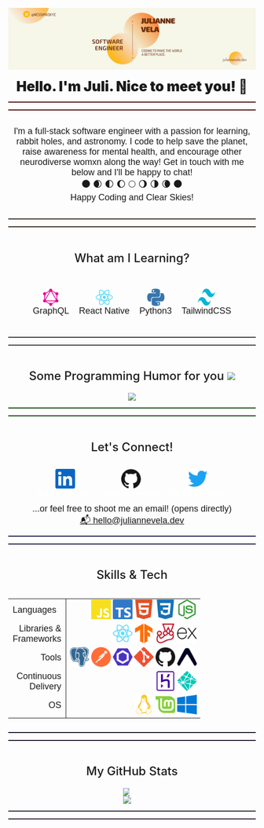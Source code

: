 <link rel="preconnect" href="https://fonts.gstatic.com">
<link href="https://fonts.googleapis.com/css2?family=Dosis&family=Exo+2:wght@500;900&display=swap" rel="stylesheet">
<link rel="stylesheet" href="./styles/readme.css">

![profile banner](./Assets/JulianneVela-Banner.png)

<!-- Intro + Bio -->
<p 
    style="font-family:Exo 2,sans-serif;font-size:28px;font-weight:900;text-align:center;margin:0;padding:0;">
    Hello. I'm Juli. Nice to meet you! &#128055;
</p>
<hr style="border:0;width:100%;height:0;border-top:1px solid rgba(0,0,0,.1);border-bottom:1px solid rgba(255,0,0,.3)">
<hr style="border:0;width:100%;height:0;border-top:1px solid rgba(0,0,0,.1);border-bottom:1px solid rgba(255,0,0,.3)">
<section 
    style="display:flex;flex-direction:column;align-items:center;text-align:center;">
    <p 
        style="font-size:18px;font-family:Dosis,sans-serif;">
        I'm a full-stack software engineer with a passion for learning, rabbit holes, and astronomy. I code to help save the planet, raise awareness for mental health, and encourage other neurodiverse womxn along the way! Get in touch with me below and I'll be happy to chat!
        <span 
            style="display:block">
            &#127761; &#127762; &#127763; &#127764; &#127765; &#127766; &#127767; &#127768; &#127761;
        </span>
        <span 
            style="display:block">
            Happy Coding and Clear Skies!
        </span>
    </p>
</section>

<!-- Currently Learning -->
<hr style="border:0;width:100%;height:0;border-top:1px solid rgba(0,0,0,.1);border-bottom:1px solid rgba(255, 127, 0,.3)">
<hr style="border:0;width:100%;height:0;border-top:1px solid rgba(0,0,0,.1);border-bottom:1px solid rgba(255, 127, 0,.3)">
<section 
    style="display:flex;flex-direction:column;align-items:center;">
    <h2 
        style="font-family:Exo 2,sans-serif;font-size:24px;font-weight:500;">
        What am I Learning?
    </h2> 
    <p 
        style="font-size:18px;font-family:Dosis, sans-serif;display:flex;flex-direction:row;flex-wrap:wrap;align-items:centermargin:0;padding:0;">
        <span 
            style="display:flex;flex-direction:column;align-items:center;width:fit-content;margin:5px;padding:5px">
            <img
                alt="GraphQL"
                src="./Assets/svg/graphql.svg"
                style="height: 35px;width: 35px;"
            />
            <span>GraphQL</span>
        </span>
        <span 
            style="display:flex;flex-direction:column;align-items:center;width:fit-content;margin:5px;padding:5px">
            <img
                alt="react native"
                src="./Assets/svg/react.svg"
                style="height: 35px;width: 35px;"
            />
            <span>React Native</span>
        </span>
        <span 
            style="display:flex;flex-direction:column;align-items:center;width:fit-content;margin:5px;padding:5px">
            <img
                alt="python3"
                src="./Assets/svg/python.svg"
                style="height: 35px;width: 35px;"
            />
            <span>Python3</span>
        </span>
        <span 
            style="display:flex;flex-direction:column;align-items:center;width:fit-content;margin:5px;padding:5px">
            <img
                alt="tailwindcss"
                src="./Assets/svg/tailwindcss.svg"
                style="height: 35px;width: 35px;"
            />
            <span>TailwindCSS</span>
        </span>
    </p>
</section>

<!-- Programming Humor -->
<hr style="border:0;width:100%;height:0;border-top:1px solid rgba(0,0,0,.1);border-bottom:1px solid rgba(255, 255, 0,.3)">
<hr style="border:0;width:100%;height:0;border-top:1px solid rgba(0,0,0,.1);border-bottom:1px solid rgba(255, 255, 0,.3)">
<section 
    style="display:flex;flex-direction:column;align-items:center;padding:0;">
    <h2 
        style="font-family:Exo 2,sans-serif;font-size:24px;font-weight:500;">
        Some Programming Humor for you
        <img 
            src="https://media.giphy.com/media/UQDSBzfyiBKvgFcSTw/giphy.gif" 
            style="width:40px">
    </h2>
    <img 
        src="https://readme-jokes.vercel.app/api?theme=dracula"/>
</section>

<!-- Connect With Me! -->
<hr style="border:0;width:100%;height:0;border-top:1px solid rgba(0,0,0,.1);border-bottom:1px solid rgba(0, 255, 0,.3)">
<hr style="border:0;width:100%;height:0;border-top:1px solid rgba(0,0,0,.1);border-bottom:1px solid rgba(0, 255, 0,.3)">
<section 
    style="display:flex;flex-direction:column;align-items:center">
    <h2 
        style="font-family:Exo 2,sans-serif;font-size:24px;font-weight:500;">
        Let's Connect!
    </h2>
    <p 
        style="font-size:18px;font-family:Dosis,sans-serif;display:flex;flex-direction:row;flex-wrap:wrap;align-items:center;margin:0;padding:0;">
        <span 
            style="display:flex;flex-direction:column;align-items:center;width:fit-content;margin:5px;padding:5px">
            <img 
                src="./Assets/svg/linkedin.svg" 
                alt="linkedin" 
                style="height:40px;width:40px;">
            <a 
                href="https://www.linkedin.com/in/juliannevela" 
                target="_blank"  
                rel="noopenernoreferrer"
                style="text-decoration:none; color:white;"
                >
                <span 
                    style="font-size:18px;font-family:Exo 2,sans-serif">
                    in/juliannevela
                </span>
            </a>
        </span>
        <span 
            style="display:flex;flex-direction:column;align-items:center;width:fit-content;margin:5px;padding:5px">
            <img 
                src="./Assets/svg/github.svg" 
                alt="github"
                style="height:40px;width:40px;">
            <a 
                href="https://www.github.com/juliannevela"  
                target="_blank" 
                rel="noopenernoreferrer"
                style="text-decoration:none; color:white;"
                >
                <span 
                    style="font-size:18px;font-family:Exo 2,sans-serif">
                    @juliannevela
                </span>
            </a>
        </span>
        <span 
            style="display:flex;flex-direction:column;align-items:center;width:fit-content;margin:5px;padding:5px">
            <img 
                src="./Assets/svg/twitter.svg" 
                alt="twitter" 
                style="height:40px;width:40px;">
            <a 
                href="https://www.twitter.com/nessi_codes" 
                target="_blank" 
                rel="noopener noreferrer"
                style="text-decoration:none; color:white;"
                >
                <span 
                    style="font-size:18px;font-family:Exo 2,sans-serif">
                    @nessi_codes
                </span>
            </a>
        </span>
    </p>
    <p 
        style="display:flex;flex-direction:column;font-size:18px;font-family:Dosis,sans-serif;align-items:center;margin:0;padding:0;">
        ...or feel free to shoot me an email! (opens directly)
        <br>
        <a 
            href="mailto:hello@juliannevela.dev">
            &#128236; hello@juliannevela.dev
        </a>
    </p>
</section>

<!-- Tech Stack -->
<hr style="border:0;width:100%;height:0;border-top:1px solid rgba(0,0,0,.1);border-bottom:1px solid rgba(0, 0, 255,.3)">
<hr style="border:0;width:100%;height:0;border-top:1px solid rgba(0,0,0,.1);border-bottom:1px solid rgba(0, 0, 255,.3)">
<section 
    style="display:flex;flex-direction:column;align-items:center;">
    <h2 
        style="font-size:24px;font-family:Exo 2,sans-serif;font-weight:500;text-align:right">
        Skills &amp; Tech 
    </h2>
    <table style="align-items:flex-end">
        <thead>
            <tr>
            </tr>
        </thead>
        <tbody>
            <tr>
                <td style="font-size:18px; font-family: 'Dosis',  sans-serif; text-align:left; border-right: 1px solid">
                    Languages
                </td>
                <td colspan="3" style="text-align:right">
                    <img 
                        src="./Assets/svg/javascript.svg" 
                        alt="javascript" 
                        width="40" 
                        height="40">
                    <img 
                        src="./Assets/svg/typescript.svg" 
                        alt="typescript" 
                        width="40" 
                        height="40">
                    <img 
                        src="./Assets/svg/html5.svg" 
                        alt="html5" 
                        width="40" 
                        height="40">
                    <img 
                        src="./Assets/svg/css3.svg" 
                        alt="css3" 
                        width="40" 
                        height="40">
                    <img 
                        src="./Assets/svg/node-dot-js.svg" 
                        alt="nodeJS" 
                        width="40" 
                        height="40">
                </td>
            </tr>
            <tr>
                <td style="font-size:18px; font-family: 'Dosis', sans-serif; text-align:right; border-right: 1px solid">
                    Libraries &amp;<br>Frameworks
                </td>
                <td colspan="3" style="text-align:right">
                    <img 
                        src="./Assets/svg/react.svg" 
                        alt="react" 
                        width="40" 
                        height="40">
                    <img 
                        src="./Assets/svg/tensorflow.svg" 
                        alt="tensorflow" 
                        width="40" 
                        height="40">
                    <img 
                        src="./Assets/svg/jest.svg" 
                        alt="jest" 
                        width="40" 
                        height="40">
                    <img 
                        src="./Assets/svg/express.svg" 
                        alt="express" 
                        width="40" 
                        height="40">
                </td>
            </tr>
            <tr>
                <td style="font-size:18px; font-family: 'Dosis', sans-serif; text-align:right; border-right: 1px solid">
                    Tools
                </td>
                <td colspan="3" style="text-align:right">
                    <img 
                        src="./Assets/svg/postgresql.svg" 
                        alt="postgresql" 
                        width="40" 
                        height="40">
                    <img 
                        src="./Assets/svg/postman.svg" 
                        alt="postman" 
                        width="40" 
                        height="40">
                    <img 
                        src="./Assets/svg/eslint.svg" 
                        alt="eslint" 
                        width="40" 
                        height="40">
                    <img 
                        src="./Assets/svg/git.svg" 
                        alt="git" 
                        width="40" 
                        height="40">
                    <img 
                        src="./Assets/svg/github.svg" 
                        alt="github" 
                        width="40" 
                        height="40">
                    <img 
                        src="./Assets/svg/expo.svg" 
                        alt="expo" 
                        width="40" 
                        height="40">
                </td>
            </tr>
            <tr>
                <td style="font-size:18px; font-family: 'Dosis', sans-serif; text-align:right; border-right: 1px solid">
                    Continuous<br>Delivery
                </td>
                <td colspan="3" style="text-align:right">
                    <img 
                        src="./Assets/svg/heroku.svg" 
                        alt="heroku" 
                        width="40" 
                        height="40">
                    <img 
                        src="./Assets/svg/netlify.svg" 
                        alt="netlify" 
                        width="40" 
                        height="40">
                </td>
            </tr>
            <tr>
                <td style="font-size:18px; font-family: 'Dosis', sans-serif; text-align:right; border-right: 1px solid">
                    OS
                </td>
                <td colspan="3" style="text-align:right">
                    <img 
                        src="./Assets/svg/linux.svg" 
                        alt="linux" 
                        width="40" 
                        height="40">
                    <img 
                        src="./Assets/svg/linuxmint.svg" 
                        alt="linuxmint" 
                        width="40" 
                        height="40">
                    <img 
                        src="./Assets/svg/windows.svg" 
                        alt="windows" 
                        width="40" 
                        height="40">
                </td>
            </tr>
        </tbody>
    </table>
</section>

<!-- Github Stats -->
<hr style="border:0;width:100%;height:0;border-top:1px solid rgba(0,0,0,.1);border-bottom:1px solid rgba(75, 0, 130,.3)">
<hr style="border:0;width:100%;height:0;border-top:1px solid rgba(0,0,0,.1);border-bottom:1px solid rgba(75, 0, 130,.3)">
<section 
    style="display:flex;flex-direction:column;align-items:center">
    <h2 
        style="font-family:Exo 2,sans-serif;font-size:24px;font-weight:500;">
        My GitHub Stats
    </h2>
    <span 
        style="display:flex;flex-direction:row;flex-wrap:wrap;align-items:center">
        <img 
            src="https://github-readme-stats.vercel.app/api/top-langs/?username=juliannevela&theme=dracula" 
            style="margin-right: 4px; width: 37%"/>
        <img 
            src="https://github-readme-stats.vercel.app/api?username=juliannevela&count_private=true&show_icons=true&theme=dracula" 
            width="60%"/>
    </span>
</section>
<hr style="border:0;width:100%;height:0;border-top:1px solid rgba(0,0,0,.1);border-bottom:1px solid rgba(148, 0, 211,.3)">
<hr style="border:0;width:100%;height:0;border-top:1px solid rgba(0,0,0,.1);border-bottom:1px solid rgba(148, 0, 211,.3)">

<!-- BLOG-POST-LIST:START -->
<!-- BLOG-POST-LIST:END -->

